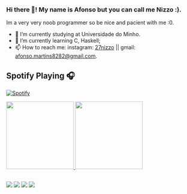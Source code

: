 ### Hi there 👋! My name is Afonso but you can call me Nizzo :).
Im a very very noob programmer so be nice and pacient with me :0.

- 🔭 I’m currently studying at Universidade do Minho.
- 🌱 I’m currently learning C, Haskell;
- 📫 How to reach me: instagram: [27nizzo](https://www.instagram.com/27nizzo/) || gmail: afonso.martins8282@gmail.com.

  
## Spotify Playing 🎧

[![Spotify](https://21mwm35wzhnmusvcatjdoheoq.app/api/spotify)](https://open.spotify.com/user/21mwm35wzhnmusvcatjdoheoq)

<div>
   <a href= "https://github.com/Nizzo07">
   <img height="180cm" src="https://github-readme-stats.vercel.app/api?username=Nizzo07&show_icons=true&theme=dracula&include_all_commits=true&count_private=true"/>
   <img height="180cm" src="https://github-readme-stats.vercel.app/api/top-langs/?username=Nizzo07&layout=compact&langs_count=16&theme=dracula"/>
</div>

##
 
<div> 
  <a href="https://instagram.com/27nizzo" target="_blank"><img src="https://img.shields.io/badge/-Instagram-%23E4405F?style=for-the-badge&logo=instagram&logoColor=white" target="_blank"></a>
 	<a href="https://www.twitch.tv/nizzo_07" target="_blank"><img src="https://img.shields.io/badge/Twitch-9146FF?style=for-the-badge&logo=twitch&logoColor=white" target="_blank"></a>
 <a href="[https://discord.gg/wagxzStdcR](https://discord.gg/37f62db4)" target="_blank"><img src="https://img.shields.io/badge/Discord-7289DA?style=for-the-badge&logo=discord&logoColor=white" target="_blank"></a> 
  <a href = "mailto:afonso.martins8282@gmail.com"><img src="https://img.shields.io/badge/-Gmail-%23333?style=for-the-badge&logo=gmail&logoColor=white" target="nizzo07"> 
</div>
   


